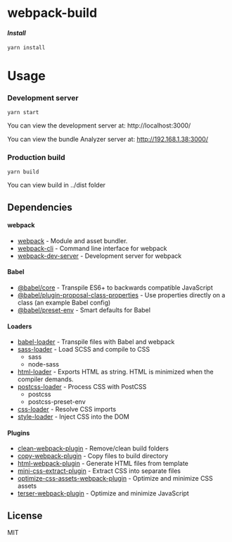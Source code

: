 # webpack-build
#### _Install_
```shell script
yarn install
```
# Usage
### Development server

```shell script
yarn start
```

You can view the development server at: http://localhost:3000/

You can view the bundle Analyzer server at: http://192.168.1.38:3000/

### Production build

```shell script
yarn build
```

You can view build in ../dist folder

## Dependencies
#### webpack
- [webpack](https://github.com/webpack/webpack) - Module and asset bundler.
- [webpack-cli](https://github.com/webpack/webpack-cli) - Command line interface for webpack
- [webpack-dev-server](https://github.com/webpack/webpack-dev-server) - Development server for webpack
#### Babel
- [@babel/core](https://yarnpkg.com/package/@babel/core) - Transpile ES6+ to backwards compatible JavaScript
- [@babel/plugin-proposal-class-properties](https://yarnpkg.com/package/@babel/plugin-proposal-class-properties) - Use properties directly on a class (an example Babel config)
- [@babel/preset-env](https://yarnpkg.com/package/@babel/preset-env) - Smart defaults for Babel
#### Loaders
* [babel-loader](https://github.com/babel/babel-loader) - Transpile files with Babel and webpack
* [sass-loader](https://github.com/webpack-contrib/sass-loader) - Load SCSS and compile to CSS
    + sass
    + node-sass
* [html-loader](https://github.com/webpack-contrib/html-loader) - Exports HTML as string. HTML is minimized when the compiler demands.
* [postcss-loader](https://github.com/webpack-contrib/postcss-loader) - Process CSS with PostCSS
    + postcss
    + postcss-preset-env 
* [css-loader](https://github.com/webpack-contrib/css-loader) - Resolve CSS imports
* [style-loader](https://github.com/webpack-contrib/style-loader) - Inject CSS into the DOM
#### Plugins
* [clean-webpack-plugin](https://github.com/johnagan/clean-webpack-plugin) - Remove/clean build folders
* [copy-webpack-plugin](https://github.com/webpack-contrib/copy-webpack-plugin) - Copy files to build directory
* [html-webpack-plugin](https://github.com/jantimon/html-webpack-plugin) - Generate HTML files from template
* [mini-css-extract-plugin](https://github.com/webpack-contrib/mini-css-extract-plugin) - Extract CSS into separate files
* [optimize-css-assets-webpack-plugin](https://github.com/NMFR/optimize-css-assets-webpack-plugin) - Optimize and minimize CSS assets
* [terser-webpack-plugin](https://github.com/webpack-contrib/terser-webpack-plugin) - Optimize and minimize JavaScript

## License

MIT
